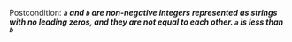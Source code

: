 Postcondition: ***`a` and `b` are non-negative integers represented as strings with no leading zeros, and they are not equal to each other. `a` is less than `b`***